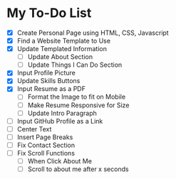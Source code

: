# My To-Do List

- [x] Create Personal Page using HTML, CSS, Javascript
- [x] Find a Website Template to Use
- [x] Update Templated Information
  - [ ] Update About Section
  - [ ] Update Things I Can Do Section
- [x] Input Profile Picture
- [x] Update Skills Buttons
- [x] Input Resume as a PDF
  - [ ] Format the Image to fit on Mobile
  - [ ] Make Resume Responsive for Size
  - [ ] Update Intro Paragraph
- [ ] Input GitHub Profile as a Link
- [ ] Center Text
- [ ] Insert Page Breaks
- [ ] Fix Contact Section
- [ ] Fix Scroll Functions
  - [ ] When Click About Me
  - [ ] Scroll to about me after x seconds
